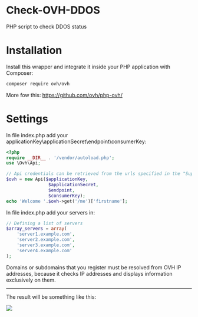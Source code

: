 # Check-OVH-DDOS
PHP script to check DDOS status 

# Installation
Install this wrapper and integrate it inside your PHP application with Composer:

```bash
composer require ovh/ovh
```

More fow this: https://github.com/ovh/php-ovh/

# Settings

In file index.php add your applicationKey\applicationSecret\endpoint\consumerKey:
```php
<?php
require __DIR__ . '/vendor/autoload.php';
use \Ovh\Api;

// Api credentials can be retrieved from the urls specified in the "Supported endpoints" section below.
$ovh = new Api($applicationKey,
                $applicationSecret,
                $endpoint,
                $consumerKey);
echo 'Welcome '.$ovh->get('/me')['firstname'];
```

In file index.php add your servers in:
```php
// Defining a list of servers
$array_servers = array(
    'server1.example.com',
    'server2.example.com',
    'server3.example.com',
    'server4.example.com'
);
```
Domains or subdomains that you register must be resolved from OVH IP addresses, because it checks IP addresses and displays information exclusively on them.

---
The result will be something like this:

<img src="https://gcdnb.pbrd.co/images/ohfsg31pESMq.png">
